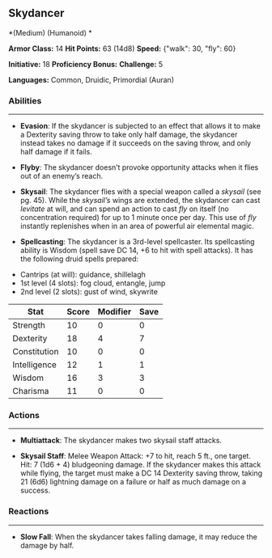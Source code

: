## Skydancer
*(Medium) (Humanoid) *

**Armor Class:** 14
**Hit Points:** 63 (14d8)
**Speed:** {"walk": 30, "fly": 60}

**Initiative:** 18
**Proficiency Bonus:**
**Challenge:** 5

**Languages:** Common, Druidic, Primordial (Auran)

### Abilities
 --- 
- **Evasion**: If the skydancer is subjected to an effect that allows it to make a Dexterity saving throw to take only half damage, the skydancer instead takes no damage if it succeeds on the saving throw, and only half damage if it fails.

- **Flyby**: The skydancer doesn’t provoke opportunity attacks when it flies out of an enemy’s reach.

- **Skysail**: The skydancer flies with a special weapon called a _skysail_ (see pg. 45). While the _skysail’s_ wings are extended, the skydancer can cast _levitate_ at will, and can spend an action to cast _fly_ on itself (no concentration required) for up to 1 minute once per day. This use of _fly_ instantly replenishes when in an area of powerful air elemental magic.

- **Spellcasting**: The skydancer is a 3rd-level spellcaster. Its spellcasting ability is Wisdom (spell save DC 14, +6 to hit with spell attacks). It has the following druid spells prepared:

* Cantrips (at will): guidance, shillelagh
* 1st level (4 slots): fog cloud, entangle, jump
* 2nd level (2 slots): gust of wind, skywrite



| Stat | Score | Modifier | Save |
| ---- | ---- | ---- | ---- |
| Strength | 10 | 0 | 0 |
| Dexterity | 18 | 4 | 7 |
| Constitution | 10 | 0 | 0 |
| Intelligence | 12 | 1 | 1 |
| Wisdom | 16 | 3 | 3 |
| Charisma | 11 | 0 | 0 |

### Actions
 --- 
- **Multiattack**: The skydancer makes two skysail staff attacks.

- **Skysail Staff**: Melee Weapon Attack: +7 to hit, reach 5 ft., one target. Hit: 7 (1d6 + 4) bludgeoning damage. If the skydancer makes this attack while flying, the target must make a DC 14 Dexterity saving throw, taking 21 (6d6) lightning damage on a failure or half as much damage on a success.

### Reactions
 --- 
- **Slow Fall**: When the skydancer takes falling damage, it may reduce the damage by half.

